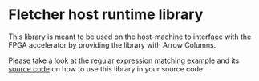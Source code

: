 # Fletcher host runtime library

This library is meant to be used on the host-machine to interface with the FPGA 
accelerator by providing the library with Arrow Columns.

Please take a look at the 
[regular expression matching example](../platforms/aws-f1/cl_arrow)
and its [source code](../platforms/aws-f1/cl_arrow/software/runtime/regexp)
on how to use this library in your source code.

